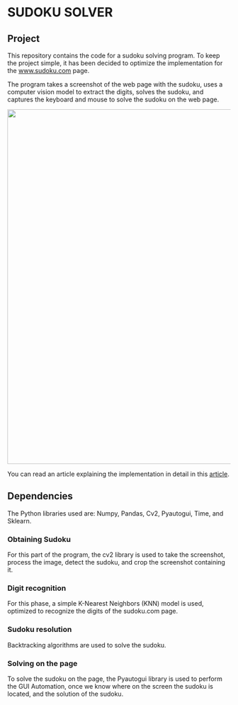 # SUDOKU SOLVER
## Project
This repository contains the code for a sudoku solving program. To keep the project simple, it has been decided to optimize the implementation for the www.sudoku.com page.

The program takes a screenshot of the web page with the sudoku, uses a computer vision model to extract the digits, solves the sudoku, and captures the keyboard and mouse to solve the sudoku on the web page.

<img src="img/sudoku.gif" width="800">

You can read an article explaining the implementation in detail in this [article](www.google.com).
## Dependencies
The Python libraries used are: Numpy, Pandas, Cv2, Pyautogui, Time, and Sklearn.

### Obtaining Sudoku
For this part of the program, the cv2 library is used to take the screenshot, process the image, detect the sudoku, and crop the screenshot containing it.
### Digit recognition
For this phase, a simple K-Nearest Neighbors (KNN) model is used, optimized to recognize the digits of the sudoku.com page.
### Sudoku resolution
Backtracking algorithms are used to solve the sudoku.
### Solving on the page
To solve the sudoku on the page, the Pyautogui library is used to perform the GUI Automation, once we know where on the screen the sudoku is located, and the solution of the sudoku.
